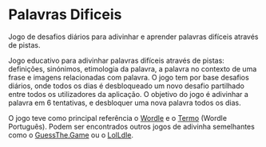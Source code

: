 # Palavras Dificeis
Jogo de desafios diários para adivinhar e aprender palavras difíceis através de pistas.


Jogo educativo para adivinhar palavras difíceis através de pistas: definições, sinónimos, etimologia da palavra, a palavra no contexto de uma frase e imagens relacionadas com palavra. O jogo tem por base desafios diários, onde todos os dias é desbloqueado um novo desafio partilhado entre todos os utilizadores da aplicação. O objetivo do jogo é adivinhar a palavra em 6 tentativas, e desbloquer uma nova palavra todos os dias.

O jogo teve como principal referência o [Wordle](https://www.nytimes.com/games/wordle/index.html) e o [Termo](https://term.ooo/) (Wordle Português). Podem ser encontrados outros jogos de adivinha semelhantes como o [GuessThe.Game](https://guessthe.game/) ou o [LolLdle](https://loldle.net/classic).





